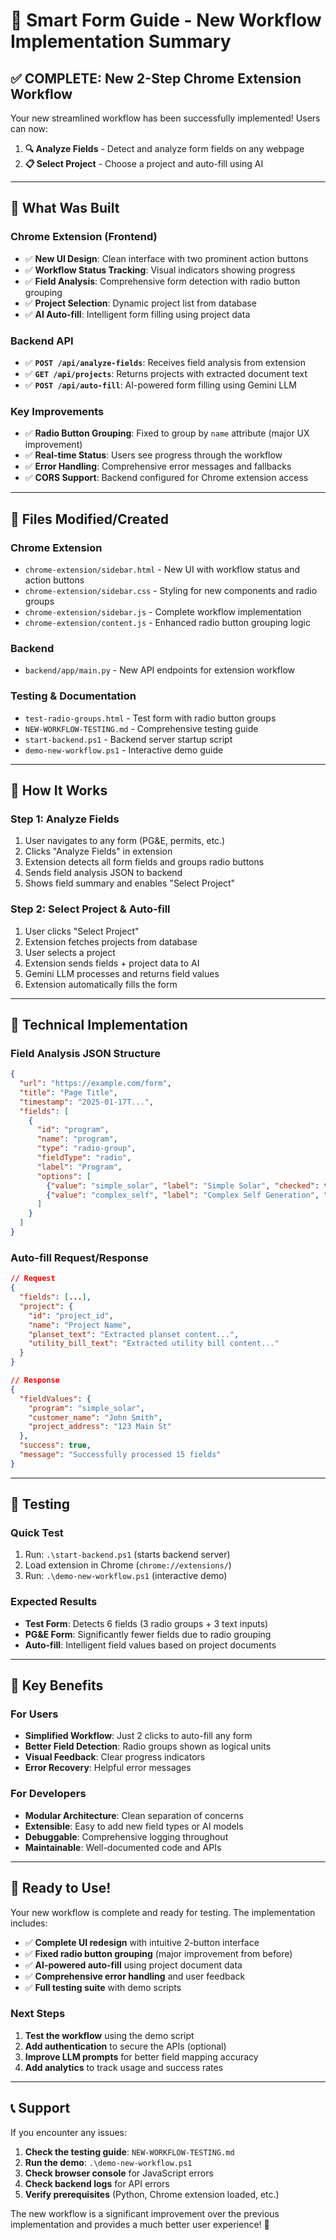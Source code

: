 # 🎯 Smart Form Guide - New Workflow Implementation Summary

## ✅ **COMPLETE: New 2-Step Chrome Extension Workflow**

Your new streamlined workflow has been successfully implemented! Users can now:

1. **🔍 Analyze Fields** - Detect and analyze form fields on any webpage
2. **📋 Select Project** - Choose a project and auto-fill using AI

---

## 🚀 **What Was Built**

### **Chrome Extension (Frontend)**
- ✅ **New UI Design**: Clean interface with two prominent action buttons
- ✅ **Workflow Status Tracking**: Visual indicators showing progress
- ✅ **Field Analysis**: Comprehensive form detection with radio button grouping
- ✅ **Project Selection**: Dynamic project list from database
- ✅ **AI Auto-fill**: Intelligent form filling using project data

### **Backend API**
- ✅ **`POST /api/analyze-fields`**: Receives field analysis from extension
- ✅ **`GET /api/projects`**: Returns projects with extracted document text
- ✅ **`POST /api/auto-fill`**: AI-powered form filling using Gemini LLM

### **Key Improvements**
- ✅ **Radio Button Grouping**: Fixed to group by `name` attribute (major UX improvement)
- ✅ **Real-time Status**: Users see progress through the workflow
- ✅ **Error Handling**: Comprehensive error messages and fallbacks
- ✅ **CORS Support**: Backend configured for Chrome extension access

---

## 📁 **Files Modified/Created**

### **Chrome Extension**
- `chrome-extension/sidebar.html` - New UI with workflow status and action buttons
- `chrome-extension/sidebar.css` - Styling for new components and radio groups
- `chrome-extension/sidebar.js` - Complete workflow implementation
- `chrome-extension/content.js` - Enhanced radio button grouping logic

### **Backend**
- `backend/app/main.py` - New API endpoints for extension workflow

### **Testing & Documentation**
- `test-radio-groups.html` - Test form with radio button groups
- `NEW-WORKFLOW-TESTING.md` - Comprehensive testing guide
- `start-backend.ps1` - Backend server startup script
- `demo-new-workflow.ps1` - Interactive demo guide

---

## 🎯 **How It Works**

### **Step 1: Analyze Fields**
1. User navigates to any form (PG&E, permits, etc.)
2. Clicks "Analyze Fields" in extension
3. Extension detects all form fields and groups radio buttons
4. Sends field analysis JSON to backend
5. Shows field summary and enables "Select Project"

### **Step 2: Select Project & Auto-fill**
1. User clicks "Select Project"
2. Extension fetches projects from database
3. User selects a project
4. Extension sends fields + project data to AI
5. Gemini LLM processes and returns field values
6. Extension automatically fills the form

---

## 🔧 **Technical Implementation**

### **Field Analysis JSON Structure**
```json
{
  "url": "https://example.com/form",
  "title": "Page Title",
  "timestamp": "2025-01-17T...",
  "fields": [
    {
      "id": "program",
      "name": "program", 
      "type": "radio-group",
      "fieldType": "radio",
      "label": "Program",
      "options": [
        {"value": "simple_solar", "label": "Simple Solar", "checked": true},
        {"value": "complex_self", "label": "Complex Self Generation", "checked": false}
      ]
    }
  ]
}
```

### **Auto-fill Request/Response**
```json
// Request
{
  "fields": [...],
  "project": {
    "id": "project_id",
    "name": "Project Name",
    "planset_text": "Extracted planset content...",
    "utility_bill_text": "Extracted utility bill content..."
  }
}

// Response
{
  "fieldValues": {
    "program": "simple_solar",
    "customer_name": "John Smith",
    "project_address": "123 Main St"
  },
  "success": true,
  "message": "Successfully processed 15 fields"
}
```

---

## 🧪 **Testing**

### **Quick Test**
1. Run: `.\start-backend.ps1` (starts backend server)
2. Load extension in Chrome (`chrome://extensions/`)
3. Run: `.\demo-new-workflow.ps1` (interactive demo)

### **Expected Results**
- **Test Form**: Detects 6 fields (3 radio groups + 3 text inputs)
- **PG&E Form**: Significantly fewer fields due to radio grouping
- **Auto-fill**: Intelligent field values based on project documents

---

## 🎉 **Key Benefits**

### **For Users**
- **Simplified Workflow**: Just 2 clicks to auto-fill any form
- **Better Field Detection**: Radio groups shown as logical units
- **Visual Feedback**: Clear progress indicators
- **Error Recovery**: Helpful error messages

### **For Developers**
- **Modular Architecture**: Clean separation of concerns
- **Extensible**: Easy to add new field types or AI models
- **Debuggable**: Comprehensive logging throughout
- **Maintainable**: Well-documented code and APIs

---

## 🚀 **Ready to Use!**

Your new workflow is complete and ready for testing. The implementation includes:

- ✅ **Complete UI redesign** with intuitive 2-button interface
- ✅ **Fixed radio button grouping** (major improvement from before)
- ✅ **AI-powered auto-fill** using project document data
- ✅ **Comprehensive error handling** and user feedback
- ✅ **Full testing suite** with demo scripts

### **Next Steps**
1. **Test the workflow** using the demo script
2. **Add authentication** to secure the APIs (optional)
3. **Improve LLM prompts** for better field mapping accuracy
4. **Add analytics** to track usage and success rates

---

## 📞 **Support**

If you encounter any issues:

1. **Check the testing guide**: `NEW-WORKFLOW-TESTING.md`
2. **Run the demo**: `.\demo-new-workflow.ps1`
3. **Check browser console** for JavaScript errors
4. **Check backend logs** for API errors
5. **Verify prerequisites** (Python, Chrome extension loaded, etc.)

The new workflow is a significant improvement over the previous implementation and provides a much better user experience! 🎉
